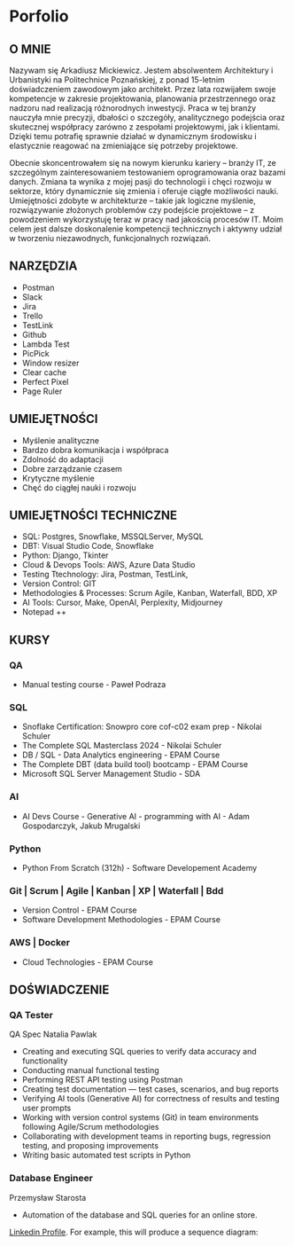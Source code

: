 # Porfolio
## O MNIE

Nazywam się Arkadiusz Mickiewicz. Jestem absolwentem Architektury i Urbanistyki na Politechnice Poznańskiej, z ponad 15-letnim doświadczeniem zawodowym jako architekt. Przez lata rozwijałem swoje kompetencje w zakresie projektowania, planowania przestrzennego oraz nadzoru nad realizacją różnorodnych inwestycji. Praca w tej branży nauczyła mnie precyzji, dbałości o szczegóły, analitycznego podejścia oraz skutecznej współpracy zarówno z zespołami projektowymi, jak i klientami. Dzięki temu potrafię sprawnie działać w dynamicznym środowisku i elastycznie reagować na zmieniające się potrzeby projektowe.

Obecnie skoncentrowałem się na nowym kierunku kariery – branży IT, ze szczególnym zainteresowaniem testowaniem oprogramowania oraz bazami danych. Zmiana ta wynika z mojej pasji do technologii i chęci rozwoju w sektorze, który dynamicznie się zmienia i oferuje ciągłe możliwości nauki. Umiejętności zdobyte w architekturze – takie jak logiczne myślenie, rozwiązywanie złożonych problemów czy podejście projektowe – z powodzeniem wykorzystuję teraz w pracy nad jakością procesów IT. Moim celem jest dalsze doskonalenie kompetencji technicznych i aktywny udział w tworzeniu niezawodnych, funkcjonalnych rozwiązań.


## NARZĘDZIA
- Postman
- Slack
- Jira
- Trello
- TestLink
- Github
- Lambda Test
- PicPick
- Window resizer
- Clear cache
- Perfect Pixel
- Page Ruler

## UMIEJĘTNOŚCI
- Myślenie analityczne
- Bardzo dobra komunikacja i współpraca
- Zdolność do adaptacji
- Dobre zarządzanie czasem
- Krytyczne myślenie
- Chęć do ciągłej nauki i rozwoju

## UMIEJĘTNOŚCI TECHNICZNE
- SQL: Postgres, Snowflake, MSSQLServer, MySQL
- DBT: Visual Studio Code, Snowflake
- Python: Django, Tkinter
- Cloud & Devops Tools: AWS, Azure Data Studio
- Testing Ttechnology: Jira, Postman, TestLink, 
- Version Control: GIT
- Methodologies & Processes: Scrum Agile, Kanban, Waterfall, BDD, XP
- AI Tools: Cursor, Make, OpenAI, Perplexity, Midjourney
- Notepad ++

## KURSY
### QA
- Manual testing course - Paweł Podraza

### SQL
- Snoflake Certification: Snowpro core cof-c02 exam prep - Nikolai Schuler	
- The Complete SQL Masterclass 2024 - Nikolai Schuler
- DB / SQL - Data Analytics engineering - EPAM Course
- The Complete DBT (data build tool) bootcamp - EPAM Course
- Microsoft SQL Server Management Studio - SDA

### AI
- AI Devs Course - Generative AI - programming with AI - Adam Gospodarczyk, Jakub Mrugalski

### Python
- Python From Scratch (312h) - Software Developement Academy

### Git | Scrum | Agile | Kanban | XP | Waterfall | Bdd
- Version Control - EPAM Course
- Software Development Methodologies - EPAM Course	

### AWS | Docker
- Cloud Technologies - EPAM Course

## DOŚWIADCZENIE
### QA Tester
QA Spec Natalia Pawlak			
- Creating and executing SQL queries to verify data accuracy and functionality
- Conducting manual functional testing
- Performing REST API testing using Postman
- Creating test documentation — test cases, scenarios, and bug reports
- Verifying AI tools (Generative AI) for correctness of results and testing user prompts
- Working with version control systems (Git) in team environments following Agile/Scrum methodologies
- Collaborating with development teams in reporting bugs, regression testing, and proposing improvements
- Writing basic automated test scripts in Python

### Database Engineer
Przemysław Starosta
- Automation of the database and SQL queries for an online store.



[Linkedin Profile](https://www.linkedin.com/in/armick). For example, this will produce a sequence diagram:
